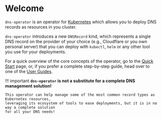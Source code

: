 # Welcome

`dns-operator` is an operator for [Kubernetes](https://kubernetes.io) which allows you
to deploy DNS records as resources in you cluster.

`dns-operator` introduces a new `DNSRecord` kind, which represents a single DNS record
on the provider of your choice (e.g., Cloudflare or you own personal server) that you can deploy
with `kubectl`, `helm` or any other tool you use for your deployments.

For a quick overview of the core concepts of the operator, go to the [Quick Start](getting-started/quick-start.md) page,
or, if you prefer a complete step-by-step guide, head over to one of the [User Guides](guides/expose-an-application.md).

!!! important
    **`dns-operator` is not a substitute for a complete DNS management solution!**

    This operator can help manage some of the most common record types as Kubernetes resources,
    leveraging its ecosystem of tools to ease deployments, but it is in no way a complete solution
    for all your DNS needs!